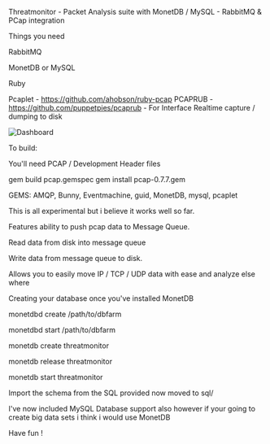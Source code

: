 
Threatmonitor - Packet Analysis suite  with MonetDB / MySQL - RabbitMQ & PCap integration

Things you need

RabbitMQ

MonetDB or MySQL

Ruby

Pcaplet - https://github.com/ahobson/ruby-pcap
PCAPRUB - https://github.com/puppetpies/pcaprub - For Interface Realtime capture / dumping to disk

![Dashboard](https://github.com/puppetpies/threatmonitor/screenshot-1.jpg)

To build:

You'll need PCAP / Development Header files

gem build pcap.gemspec
gem install pcap-0.7.7.gem 

GEMS: AMQP, Bunny, Eventmachine, guid, MonetDB, mysql, pcaplet

This is all experimental but i believe it works well so far.

Features ability to push pcap data to Message Queue.

Read data from disk into message queue

Write data from message queue to disk.

Allows you to easily move IP / TCP / UDP data with ease and analyze else where

Creating your database once you've installed MonetDB

monetdbd create /path/to/dbfarm

monetdbd start /path/to/dbfarm

monetdb create threatmonitor

monetdb release threatmonitor

monetdb start threatmonitor

Import the schema from the SQL provided now moved to sql/

I've now included MySQL Database support also however if your going to create big data sets i think i would use MonetDB

Have fun !
